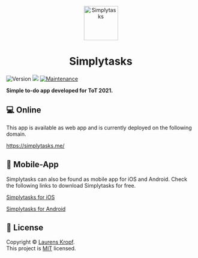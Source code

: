 <p align="center">
<img width="91" height="91" alt="Simplytasks" src="https://simplytasks.me/favicon.png"/>
</p>

<h1 align="center">Simplytasks</h1>
<p>
  <img alt="Version" src="https://img.shields.io/badge/version-1.0.0-blue.svg?cacheSeconds=2592000" />
  <img src="https://img.shields.io/badge/flutter-%3E%3D1.17.0-blue.svg" />
  <a href="https://github.com/kefranabg/readme-md-generator/graphs/commit-activity" target="_blank">
    <img alt="Maintenance" src="https://img.shields.io/badge/Maintained%3F-yes-green.svg" />
  </a>
  </a>
</p>

**Simple to-do app developed for ToT 2021.**

## 💻 Online

This app is available as web app and is currently deployed on the following domain.

<a href="https://simplytasks.me/" target="_blank">https://simplytasks.me/</a>

## 📱 Mobile-App

Simplytasks can also be found as mobile app for iOS and Android. Check the following links to download Simplytasks for free.

<a href="https://simplytasks.me/" target="_blank">Simplytasks for iOS</a>

<a href="https://simplytasks.me/" target="_blank">Simplytasks for Android</a>

## 📝 License

Copyright © [Laurens Kropf](https://github.com/laurensk).<br />
This project is [MIT](https://github.com/laurensk/simplytasks_app/blob/master/LICENSE) licensed.